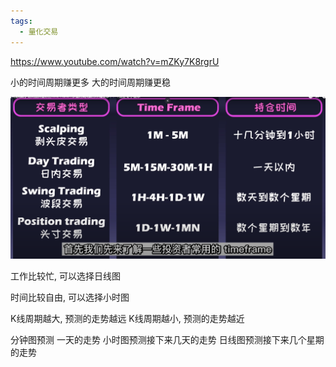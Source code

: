 ```yaml
---
tags:
  - 量化交易
---
```

https://www.youtube.com/watch?v=mZKy7K8rgrU



小的时间周期赚更多
大的时间周期赚更稳

![](../assets/Pasted%20image%2020240430002103.png)


工作比较忙, 可以选择日线图

时间比较自由, 可以选择小时图

K线周期越大, 预测的走势越远
K线周期越小, 预测的走势越近


分钟图预测 一天的走势
小时图预测接下来几天的走势
日线图预测接下来几个星期的走势


